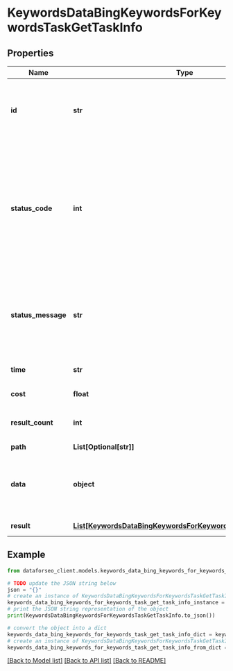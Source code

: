 # KeywordsDataBingKeywordsForKeywordsTaskGetTaskInfo


## Properties

Name | Type | Description | Notes
------------ | ------------- | ------------- | -------------
**id** | **str** | task identifier unique task identifier in our system in the UUID format | [optional] 
**status_code** | **int** | status code of the task generated by DataForSEO, can be within the following range: 10000-60000 you can find the full list of the response codes here | [optional] 
**status_message** | **str** | informational message of the task you can find the full list of general informational messages here | [optional] 
**time** | **str** | execution time, seconds | [optional] 
**cost** | **float** | total tasks cost, USD | [optional] 
**result_count** | **int** | number of elements in the result array | [optional] 
**path** | **List[Optional[str]]** | URL path | [optional] 
**data** | **object** | contains the same parameters that you specified in the POST request | [optional] 
**result** | [**List[KeywordsDataBingKeywordsForKeywordsTaskGetResultInfo]**](KeywordsDataBingKeywordsForKeywordsTaskGetResultInfo.md) | array of results | [optional] 

## Example

```python
from dataforseo_client.models.keywords_data_bing_keywords_for_keywords_task_get_task_info import KeywordsDataBingKeywordsForKeywordsTaskGetTaskInfo

# TODO update the JSON string below
json = "{}"
# create an instance of KeywordsDataBingKeywordsForKeywordsTaskGetTaskInfo from a JSON string
keywords_data_bing_keywords_for_keywords_task_get_task_info_instance = KeywordsDataBingKeywordsForKeywordsTaskGetTaskInfo.from_json(json)
# print the JSON string representation of the object
print(KeywordsDataBingKeywordsForKeywordsTaskGetTaskInfo.to_json())

# convert the object into a dict
keywords_data_bing_keywords_for_keywords_task_get_task_info_dict = keywords_data_bing_keywords_for_keywords_task_get_task_info_instance.to_dict()
# create an instance of KeywordsDataBingKeywordsForKeywordsTaskGetTaskInfo from a dict
keywords_data_bing_keywords_for_keywords_task_get_task_info_from_dict = KeywordsDataBingKeywordsForKeywordsTaskGetTaskInfo.from_dict(keywords_data_bing_keywords_for_keywords_task_get_task_info_dict)
```
[[Back to Model list]](../README.md#documentation-for-models) [[Back to API list]](../README.md#documentation-for-api-endpoints) [[Back to README]](../README.md)


